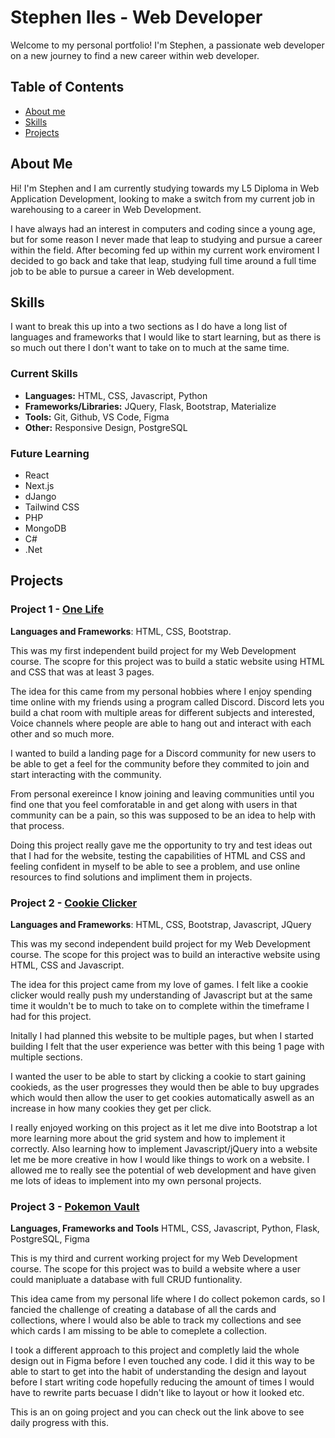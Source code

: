 # Stephen Iles - Web Developer

Welcome to my personal portfolio! I'm Stephen, a passionate web developer on a new journey to find a new career within web developer.

## Table of Contents

- [About me](#about-me)
- [Skills](#skills)
- [Projects](#projects)

## About Me

Hi! I'm Stephen and I am currently studying towards my L5 Diploma in Web Application Development, looking to make a switch from my current job in warehousing to a career in Web Development. 

I have always had an interest in computers and coding since a young age, but for some reason I never made that leap to studying and pursue a career within the field. After becoming fed up within my current work enviroment I decided to go back and take that leap, studying full time around a full time job to be able to pursue a career in Web development.

## Skills

I want to break this up into a two sections as I do have a long list of languages and frameworks that I would like to start learning, but as there is so much out there I don't want to take on to much at the same time. 

### Current Skills

- **Languages:** HTML, CSS, Javascript, Python
- **Frameworks/Libraries:** JQuery, Flask, Bootstrap, Materialize
- **Tools:** Git, Github, VS Code, Figma
- **Other:** Responsive Design, PostgreSQL


### Future Learning

- React
- Next.js
- dJango
- Tailwind CSS
- PHP
- MongoDB
- C#
- .Net

## Projects

### Project 1 - [One Life](https://github.com/StephenIles/OneLife-Milestone-Project-1-)

**Languages and Frameworks**: HTML, CSS, Bootstrap.

This was my first independent build project for my Web Development course. The scopre for this project was to build a static website using HTML and CSS that was at least 3 pages.

The idea for this came from my personal hobbies where I enjoy spending time online with my friends using a program called Discord. Discord lets you build a chat room with multiple areas for different subjects and interested, Voice channels where people are able to hang out and interact with each other and so much more. 

I wanted to build a landing page for a Discord community for new users to be able to get a feel for the community before they commited to join and start interacting with the community. 

From personal exereince I know joining and leaving communities until you find one that you feel comforatable in and get along with users in that community can be a pain, so this was supposed to be an idea to help with that process.

Doing this project really gave me the opportunity to try and test ideas out that I had for the website, testing the capabilities of HTML and CSS and feeling confident in myself to be able to see a problem, and use online resources to find solutions and impliment them in projects. 


### Project 2 - [Cookie Clicker](https://github.com/StephenIles/Milestone-Project-2)

**Languages and Frameworks**: HTML, CSS, Bootstrap, Javascript, JQuery

This was my second independent build project for my Web Development course. The scope for this project was to build an interactive website using HTML, CSS and Javascript.

The idea for this project came from my love of games. I felt like a cookie clicker would really push my understanding of Javascript but at the same time it wouldn't be to much to take on to complete within the timeframe I had for this project. 

Initally I had planned this website to be multiple pages, but when I started building I felt that the user experience was better with this being 1 page with multiple sections. 

I wanted the user to be able to start by clicking a cookie to start gaining cookieds, as the user progresses they would then be able to buy upgrades which would then allow the user to get cookies automatically aswell as an increase in how many cookies they get per click. 

I really enjoyed working on this project as it let me dive into Bootstrap a lot more learning more about the grid system and how to implement it correctly. Also learning how to implement Javascript/jQuery into a website let me be more creative in how I would like things to work on a website. I allowed me to really see the potential of web development and have given me lots of ideas to implement into my own personal projects. 


### Project 3 - [Pokemon Vault](https://github.com/StephenIles/Milestone-Project-3-PokeCardTracker)

**Languages, Frameworks and Tools** HTML, CSS, Javascript, Python, Flask, PostgreSQL, Figma

This is my third and current working project for my Web Development course. The scope for this project was to build a website where a user could manipluate a database with full CRUD funtionality. 

This idea came from my personal life where I do collect pokemon cards, so I fancied the challenge of creating a database of all the cards and collections, where I would also be able to track my collections and see which cards I am missing to be able to comeplete a collection.

I took a different approach to this project and completly laid the whole design out in Figma before I even touched any code. I did it this way to be able to start to get into the habit of understanding the design and layout before I start writing code hopefully reducing the amount of times I would have to rewrite parts becuase I didn't like to layout or how it looked etc. 

This is an on going project and you can check out the link above to see daily progress with this.


